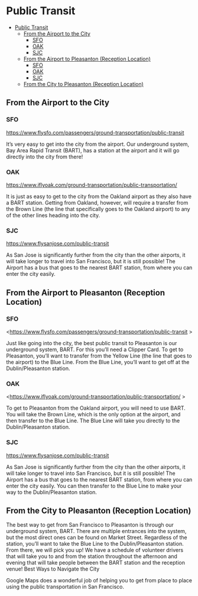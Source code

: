 # Public Transit

- [Public Transit](#public-transit)
  - [From the Airport to the City](#from-the-airport-to-the-city)
    - [SFO](#sfo)
    - [OAK⁠⁠](#oak)
    - [SJC⁠⁠](#sjc)
  - [From the Airport to Pleasanton (Reception Location)](#from-the-airport-to-pleasanton-reception-location)
    - [SFO⁠](#sfo-1)
    - [OAK](#oak-1)
    - [SJC](#sjc-1)
  - [From the City to Pleasanton (Reception Location)](#from-the-city-to-pleasanton-reception-location)


## From the Airport to the City

### SFO

<https://www.flysfo.com/passengers/ground-transportation/public-transit>

It’s very easy to get into the city from the airport. Our underground system, Bay Area Rapid Transit (BART), has a station at the airport and it will go directly into the city from there! 

### OAK⁠⁠

<https://www.iflyoak.com/ground-transportation/public-transportation/> 

It is just as easy to get to the city from the Oakland airport as they also have a BART station. Getting from Oakland, however, will require a transfer from the Brown Line (the line that specifically goes to the Oakland airport) to any of the other lines heading into the city.


### SJC⁠⁠

<https://www.flysanjose.com/public-transit>

As San Jose is significantly further from the city than the other airports, it will take longer to travel into San Francisco, but it is still possible! The Airport has a bus that goes to the nearest BART station, from where you can enter the city easily. 


## From the Airport to Pleasanton (Reception Location)

### SFO⁠

<https://www.flysfo.com/passengers/ground-transportation/public-transit >

Just like going into the city, the best public transit to Pleasanton is our underground system, BART. For this you’ll need a Clipper Card. To get to Pleasanton, you’ll want to transfer from the Yellow Line (the line that goes to the airport) to the Blue Line. From the Blue Line, you’ll want to get off at the Dublin/Pleasanton station. 

### OAK

<https://www.iflyoak.com/ground-transportation/public-transportation/ >

To get to Pleasanton from the Oakland airport, you will need to use BART. You will take the Brown Line, which is the only option at the airport, and then transfer to the Blue Line. The Blue Line will take you directly to the Dublin/Pleasanton station. 

### SJC

<https://www.flysanjose.com/public-transit>

As San Jose is significantly further from the city than the other airports, it will take longer to travel into San Francisco, but it is still possible! The Airport has a bus that goes to the nearest BART station, from where you can enter the city easily. You can then transfer to the Blue Line to make your way to the Dublin/Pleasanton station. 

## From the City to Pleasanton (Reception Location)

The best way to get from San Francisco to Pleasanton is through our underground system, BART. There are multiple entrances into the system, but the most direct ones can be found on Market Street. Regardless of the station, you’ll want to take the Blue Line to the Dublin/Pleasanton station. From there, we will pick you up! We have a schedule of volunteer drivers that will take you to and from the station throughout the afternoon and evening that will take people between the BART station and the reception venue! 
Best Ways to Navigate the City 

Google Maps does a wonderful job of helping you to get from place to place using the public transportation in San Francisco. 

